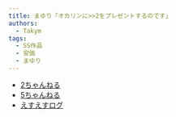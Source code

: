 ```yaml
---
title: まゆり「オカリンに>>2をプレゼントするのです」
authors:
  - Takym
tags:
  - SS作品
  - 安価
  - まゆり
---
```

- [2ちゃんねる](http://viper.2ch.sc/test/read.cgi/news4vip/1598843624)
- [5ちゃんねる](http://hebi.5ch.net/test/read.cgi/news4vip/1598843624)
- [えすえすログ](s2-log.com/archives/57140176.html)
